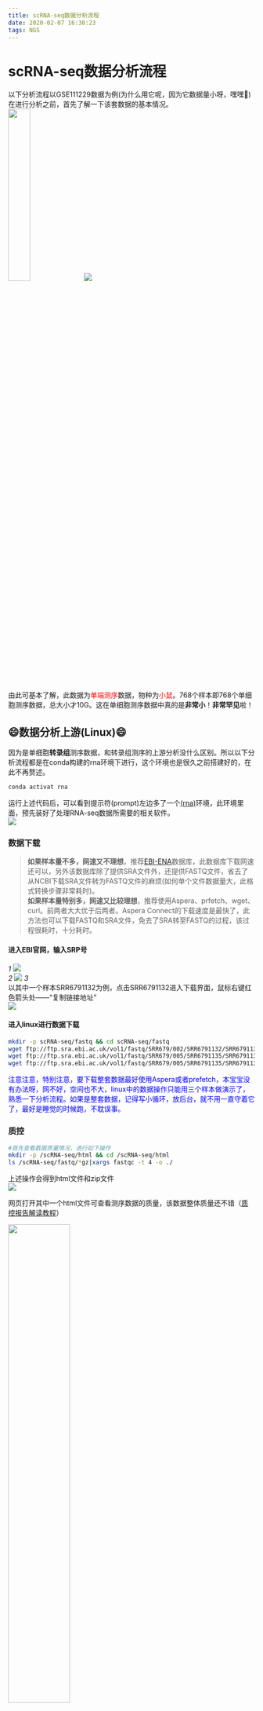 ```yaml
---
title: scRNA-seq数据分析流程
date: 2020-02-07 16:30:23
tags: NGS
---
```


<!--more-->

# scRNA-seq数据分析流程  
以下分析流程以GSE111229数据为例(为什么用它呢，因为它数据量小呀，嘿嘿🤭)在进行分析之前，首先了解一下该套数据的基本情况。    
<img src="https://blog-image-host.oss-cn-shanghai.aliyuncs.com/gyqblog/GSE111229information.JPG" width="30%" height="30%">
<img src="https://blog-image-host.oss-cn-shanghai.aliyuncs.com/gyqblog/GSE111229datasize.JPG"/>  

由此可基本了解，此数据为<font color=red>单端测序</font>数据，物种为<font color=red>小鼠</font>。768个样本即768个单细胞测序数据，总大小才10G。这在单细胞测序数据中真的是**非常小**！**非常罕见**啦！
## 😄数据分析上游(Linux)😄
因为是单细胞**转录组**测序数据，和转录组测序的上游分析没什么区别。所以以下分析流程都是在conda构建的rna环境下进行，这个环境也是很久之前搭建好的，在此不再赘述。

```bash
conda activat rna
```


运行上述代码后，可以看到提示符(prompt)左边多了一个<u>(rna)</u>环境，此环境里面，预先装好了处理RNA-seq数据所需要的相关软件。  
<img src="https://blog-image-host.oss-cn-shanghai.aliyuncs.com/gyqblog/environment.JPG"/>
### 数据下载    

> **如果样本量不多，网速又不理想**，推荐[EBI-ENA](https://www.ebi.ac.uk/)数据库，此数据库下载网速还可以，另外该数据库除了提供SRA文件外，还提供FASTQ文件，省去了从NCBI下载SRA文件转为FASTQ文件的麻烦(如何单个文件数据量大，此格式转换步骤非常耗时)。    
> **如果样本量特别多，网速又比较理想**，推荐使用Aspera、prfetch、wget、curl。前两者大大优于后两者。Aspera Connect的下载速度是最快了，此方法也可以下载FASTQ和SRA文件，免去了SRA转至FASTQ的过程，该过程很耗时，十分耗时。 
#### 进入EBI官网，输入SRP号   
*1*
<img src="https://blog-image-host.oss-cn-shanghai.aliyuncs.com/gyqblog/EBI.JPG"/>    
*2*
<img src="https://blog-image-host.oss-cn-shanghai.aliyuncs.com/gyqblog/EBI2.JPG"/>
*3*  
以其中一个样本SRR6791132为例，点击SRR6791132进入下载界面，鼠标右键红色箭头处——“复制链接地址”  
<img src="https://blog-image-host.oss-cn-shanghai.aliyuncs.com/gyqblog/EBI3.JPG"/>
#### 进入linux进行数据下载   
```bash   
mkdir -p scRNA-seq/fastq && cd scRNA-seq/fastq  
wget ftp://ftp.sra.ebi.ac.uk/vol1/fastq/SRR679/002/SRR6791132/SRR6791132.fastq.gz    
wget ftp://ftp.sra.ebi.ac.uk/vol1/fastq/SRR679/005/SRR6791135/SRR6791135.fastq.gz  
wget ftp://ftp.sra.ebi.ac.uk/vol1/fastq/SRR679/005/SRR6791135/SRR6791135.fastq.gz
```  
<font color=blue>注意注意，特别注意，要下载整套数据最好使用Aspera或者prefetch，本宝宝没有办法呀，网不好，空间也不大，linux中的数据操作只能用三个样本做演示了，熟悉一下分析流程。如果是整套数据，记得写小循环，放后台，就不用一直守着它了，最好是睡觉的时候跑，不耽误事。</font>    

   
### 质控  
```bash   
#首先查看数据质量情况，进行如下操作 
mkdir -p /scRNA-seq/html && cd /scRNA-seq/html
ls /scRNA-seq/fastq/*gz|xargs fastqc -t 4 -o ./
```   
上述操作会得到html文件和zip文件  
<img src="https://blog-image-host.oss-cn-shanghai.aliyuncs.com/gyqblog/quality.JPG"/>

网页打开其中一个html文件可查看测序数据的质量，该数据整体质量还不错（[质控报告解读教程](https://www.jianshu.com/p/835fd925d6ee)） 

<img src="https://blog-image-host.oss-cn-shanghai.aliyuncs.com/gyqblog/html.JPG" width="50%" height="50%">  

大部分测序数据都会出现如下情况，不过这个问题不大  
<img src="https://blog-image-host.oss-cn-shanghai.aliyuncs.com/gyqblog/pbsc.JPG" width="50%" height="50%">  
```bash  
#接下来过滤掉质量不好的数据，使trim_galore软件  
#mkdir /scRNA-seq/clean
#ls /scRNA-seq/fastq/*gz|while read id; do trim_galore -q 25 --phred33 --length 35 -e 0.1 --stringency 5 -o . $id;done  
#在此会发现过滤后的数据质量反而没有过滤前的质量好，有时候数据分析就是会这样，过滤参数很难调整。。。所以在此后续步骤使用未过滤的数据进行处理。  
```
### 比对   
1、小鼠参考基因组   
首先下载<font color=red>小鼠参考基因组</font>，hisat2或者bowtie2构建<font color=red>小鼠参考基因组索引</font>。也可以直接下载参考基因组索引文件。另外还需要下载<font color=red>小鼠参考基因组注释文件</font>。(此步骤很早前处理RNA-seq数据时就已经完成了，就不再赘述)   
*hisat2构建的mm10参考基因组索引文件*  
<img src="https://blog-image-host.oss-cn-shanghai.aliyuncs.com/gyqblog/hisat2mm10.JPG"/>
*mm10注释文件*  
<img src="https://blog-image-host.oss-cn-shanghai.aliyuncs.com/gyqblog/mm10注释.JPG"/>   

2、进行参考基因组比对

```bash     
#同参考基因组索引进行比对，生成bam文件。参考基因组索引一定是引用前缀"genome"。另外注意，此处数据为单端测序数据！
ls *.gz | while read id; do hisat2 -p 4 -x /addfirst/reference/mouse/index/hisat2-build-index/mm10/genome -U $id -S ${id%%.*}.hisat2.sam;done   
mkdir /scRNA-seq/align && cd /scRNA-seq/align   
cp /scRNA-seq/fastq/*.sam /scRNA-seq/fastq/*.bam ./  
#使用samtools软件将sam文件转成bam文件  
ls *.sam | while read id; do samtools sort -O bam -@ 4 -o ${id%%.*}.hisat2.bam $id; done
```

比对结果如下：82.25%的比对率，比较的凑合了，一般情况最好90%以上，后两个数据的比对率实在不能看。真实处理环境一定要**仔细调节过滤参数！！！**  
<img src="https://blog-image-host.oss-cn-shanghai.aliyuncs.com/gyqblog/ALIGN.JPG"/>

 
可以比较一下bam、fasatq、sam文件的大小。  
sam文件远远大于bam和fastq文件。生信分析上游一定要对文件大小保持高度敏感，避免不必要的错误。另外，数据量大的话，可以在生成sam文件时通过`|`将结果进一步生成bam文件，这样可以大大节省存储空间。  
<img src="https://blog-image-host.oss-cn-shanghai.aliyuncs.com/gyqblog/bamsamfastq.JPG"/>   

### 构建index文件  
```bash  
ls *.bam | xargs -i samtools index {}
```  
<img src="https://blog-image-host.oss-cn-shanghai.aliyuncs.com/gyqblog/bamindex.JPG"/>

### 生成reads表达矩阵  
```bash 
gtf=/addfirst/reference/mouse/gencode.vM23.annotation.gtf   
featureCounts -T 4 -p -t exon -g gene_id -a $gtf -o all.id.txt *.bam 1>counts.id.log 2>&1   
查看counts矩阵  
less -S all.id.txt
```   
 <img src="https://blog-image-host.oss-cn-shanghai.aliyuncs.com/gyqblog/reads.JPG"/>    
 查看counts矩阵会发现绝大多数基因表达量都是0，因为对于大多数细胞来说，大多数基因都是测不到的，这个属于正常现象。在此，我们只用了3个样本做演示，总数据则有768个样本。  
 <img src="https://blog-image-host.oss-cn-shanghai.aliyuncs.com/gyqblog/countsmatrix.JPG"/>    
 理论上按照上面的分析流程生成的表达矩阵数据和下图中NCBI官网上的rawCounts.txt.gz的内容应该是差不多的，只是所用处理软件不同会有一点点区别。  
 <img src="https://blog-image-host.oss-cn-shanghai.aliyuncs.com/gyqblog/NCBImatrix.JPG"/>

至此，scRNA-seq上游分析结束，这里比较重要的是**数据质量**，数据质量直接决定比对的效率，影响最终生成的表达矩阵的可靠性。所以质控步骤要严格把控，送样测序也要选靠谱的公司。   

## 😄数据分析下游(R)😄   
### 数据(data.frame)的构建
如果是使用rawCounts数据进行下游分析，首先要对数据进行标准化，然后再做后续分析。该篇文章是使用rpkm的数据进行下游分析，这里也直接使用rpkm的数据进行下游分析。   
```R   
a=read.table('../GSE111229_Mammary_Tumor_fibroblasts_768samples_rpkmNormalized.txt.gz',header = T ,sep = '\t')  ##把表达矩阵文件载入R，header=T :保留文件头部信息，seq='\t'以tap为分隔符
# 记得检测数据
a[1:6,1:4] #对于a矩阵取第1~6行，第1~4列
## 读取RNA-seq的counts定量结果，表达矩阵需要进行简单的过滤
dat=a[apply(a,1, function(x) sum(x>0) > floor(ncol(a)/50)),]   
#筛选表达量合格的行,列数不变   
#上面的apply()指令代表对矩阵a进行行计算，判断每行表达量>1的样本总个数，并筛选出细胞表达量合格的基因（行）
#第一个参数是指要参与计算的矩阵——a
#第二个参数是指按行计算还是按列计算，1——表示按行计算，2——按列计算；
#第三个参数是指具体的运算参数,定义一个函数x（即表达量为x）
dat[1:4,1:4]      
```   
<img src="https://blog-image-host.oss-cn-shanghai.aliyuncs.com/gyqblog/a.JPG"/>  
<img src="https://blog-image-host.oss-cn-shanghai.aliyuncs.com/gyqblog/dat.JPG"/>

   
```R  
#层次聚类
hc=hclust(dist(t(log(dat+0.1)))) ##样本间层次聚类
# 如果是基因聚类，可以选择 wgcna 等算法  
plot(hc,labels = F) ##此图可以看出678个样本大致可以分为几类，在此大致可分为4类   
clus = cutree(hc, 4) #对hclust()函数的聚类结果进行剪枝，即选择输出指定类别数的系谱聚类结果。
group_list= as.factor(clus) ##转换为因子属性
table(group_list) ##统计频数    
```  
<img src="https://blog-image-host.oss-cn-shanghai.aliyuncs.com/gyqblog/hclust.JPG" width="60%" height="60%">    

<img src="https://blog-image-host.oss-cn-shanghai.aliyuncs.com/gyqblog/grouplist.JPG"/>

```R  
#提取批次信息
colnames(dat) #取列名
library(stringr)
plate=str_split(colnames(dat),'_',simplify = T)[,3] #str_split()函数可以分割字符串。取列名，以'_'号分割，提取第三列。
table(plate) #以为这768个样本是放在两个384孔检测的，后续要检测测序数据是否存在批次效应，所以要预先提取批次信息 
n_g = apply(a,2,function(x) sum(x>0)) #统计每个样本有表达的基因有多少行
#reads数量大于1的那些基因为有表达，一般来说单细胞转录组过半数的基因是不会表达的。  
df=data.frame(g=group_list,plate=plate,n_g=n_g) #新建数据框(细胞的属性信息) 
##(样本为行名，列分别为：样本分类信息，样本批次，样本表达的基因数——不是表达量的和，而是种类数或者说个数) 
df$all='all' #添加列，列名为"all"，没事意思，就是后面有需要
metadata=df  
df[1:4,1:4]
save(dat,metadata,file = '../input_rpkm.Rdata') #保存a,dat,df这变量到上级目录的input.Rdata   
```
<img src="https://blog-image-host.oss-cn-shanghai.aliyuncs.com/gyqblog/df.JPG"/>    

### 检测是否存在批次效应   
因为该篇文章使用两块384孔进行测序，所以要先确定两块板是否存在批次效应，如果存在，则两块板的样本不能合并分析，如果不存在批次效应，则两块板可以进行批次分析。

**PCA主成份分析**  
```R   
rm(list = ls())  ## 魔幻操作，一键清空~
options(stringsAsFactors = F)
load(file = '../input_rpkm.Rdata')
dat[1:4,1:4]
head(metadata) 
plate=metadata$plate
## 下面是画PCA的必须操作
dat_back=dat
dat=t(dat)  #做PCA之前一定要进行数据转置
dat=as.data.frame(dat)
dat=cbind(dat,plate ) #cbind根据列进行合并，即叠加所有列，矩阵添加批次信息
dat[1:4,12688:12690]  #检测是否添加上了批次信息
table(dat$plate)
library("FactoMineR")
library("factoextra") 
dat.pca <- PCA(dat[,-ncol(dat)], graph = FALSE)
fviz_pca_ind(dat.pca,#repel =T, geom.ind = "point", 
             col.ind = dat$plate, # color by groups
             addEllipses = FALSE, # Concentration ellipses
             legend.title = "Groups"
)   
```   
<img src="https://blog-image-host.oss-cn-shanghai.aliyuncs.com/gyqblog/PCA.jpeg" width="60%" height="60%">
      


**tSNE分析**  
```R 
rm(list = ls())  ## 魔幻操作，一键清空~
options(stringsAsFactors = F)   
library(Rtsne) 
load(file = '../input_rpkm.Rdata')
dat[1:4,1:4]
dat_matrix <- t(dat)  
dat_matrix=log2(dat_matrix+0.01)
set.seed(42) # 如果想得到可重复的结果，就种一颗种子吧😄
tsne_out <- Rtsne(dat_matrix,pca=FALSE,perplexity=30,theta=0.0)   
##添加颜色
tsnes=tsne_out$Y
tsnes=as.data.frame(tsnes)
group=c(rep('plate1',384),rep('plate2',384))
colnames(tsnes)<-c("tSNE1","tSNE2")  
library(ggfortify)
ggplot(tsnes, aes(x = tSNE1, y = tSNE2))+ geom_point(aes(col=group))+ theme_classic()
```
<img src="https://blog-image-host.oss-cn-shanghai.aliyuncs.com/gyqblog/tSNE.jpeg" width="60%" height="60%">

### 细胞亚群
```R   
#########################
##针对所有细胞做PCA分析##  
#########################
rm(list = ls())  ## 魔幻操作，一键清空
options(stringsAsFactors = F)
load(file = '../input_rpkm.Rdata')
dat[1:4,1:4]
head(metadata) 
group<-metadata$g
#做好数据备份
dat_back=dat
dat=t(dat) #记得转置数据
dat=as.data.frame(dat)
dat=cbind(dat,group ) #cbind根据列进行合并，即叠加所有列，为矩阵添加分组信息
dat[1:4,12688:12690]
table(dat$group)
library("FactoMineR")
library("factoextra") 
dat.pca <- PCA(dat[,-ncol(dat)], graph = FALSE)
fviz_pca_ind(dat.pca,#repel =T,
             geom.ind = "point", # show points only (nbut not "text")
             col.ind = dat$group, # color by groups
             addEllipses = FALSE, # Concentration ellipses
             legend.title = "Groups"  
             )   

#########################
##针对所有细胞做tSNE分析##  
#########################
rm(list = ls())  ## 魔幻操作，一键清空~
options(stringsAsFactors = F)
library(Rtsne) 
load(file = '../input_rpkm.Rdata')
dat[1:4,1:4]
dat_matrix <- t(dat)
dat_matrix=log2(dat_matrix+0.01)
# Set a seed if you want reproducible results
set.seed(42)
tsne_out <- Rtsne(dat_matrix,pca=FALSE,perplexity=30,theta=0.0) 
group=metadata$g
##添加颜色
tsnes=tsne_out$Y
tsnes=as.data.frame(tsnes)
colnames(tsnes)<-c("tSNE1","tSNE2")
ggplot(tsnes, aes(x = tSNE1, y = tSNE2))+ geom_point(aes(col=group))+ theme_classic()
```    
<img src="https://blog-image-host.oss-cn-shanghai.aliyuncs.com/gyqblog/wholePCA.jpeg" width="60%" height="60%">  
<img src="https://blog-image-host.oss-cn-shanghai.aliyuncs.com/gyqblog/wholetSNE.jpeg" width="60%" height="60%">   

单细胞测序分析旨在分出不同细胞亚群(展现细胞间的异质性)，力求寻找某类亚群与某特定生物学功能之间的联系。而要探讨细胞分群，就必须要知道PCA和tSNE。  
**PCA(Principal Component Analysis)**  
**tSNE(t-Distributed Stochastic Neighbor Embedding)**  
什么样的算法才是最理想的能够将细胞分群的算法呢？   
1）局部结构：属于同一个亚群的细胞，聚类尽可能近   
2）全局结构：属于不同亚群的细胞，聚类尽可能分来   
- PCA的方法侧重于去抓样本中隐含的主要效应，从而让差异大的样本在图上呈现较远的距离。常规RNA-seq项目中，处理效应、批次效应、离群效应等属于较大的效应，PCA的方法可以良好的去展示这些效应。   
- 如果影响样本分组的不是主要效应，而是一些更小的效应，PCA则无法对样本进行准确的区分。scRNA-seq的可视化主要期望对各个细胞亚群有良好的区分。每次检测的上万甚至几十万个细胞中，几乎肯定可以区分出几十中细胞亚群，包括一些稀有的细胞。而区分这些细胞亚群（尤其是稀有细胞类型）的效应，往往不是主要效应（即大量基因的差异），而是一些微小效应（少量标记基因差异）。如果使用PCA进行分析的话，就会掩盖掉某些微小的但是有可能非常重要的细胞群。   
- tSNE算法就属于可以同时兼顾局部结构和全局结构的非线性降维可视化算法。tSNE不同于PCA（PCA主要目标是尽量去抓取群体中的主要效益），tSNE算法的主要目标是：降维后的数据依然保持最为相似的紧密成簇。这就保证了哪怕某些稀有细胞只是少量基因区别于其他细胞亚群，在tSNE中依然可以与其他细胞有良好的区分。
   
<font color=blue>结论：PCA是常规转录组常用的数据降维和样本关系可视化的方法，但针对群体单细胞转录组数据，tSNE是明显胜过PCA的方法！</font>   




参考资料   
http://www.sohu.com/a/320164491_278730













